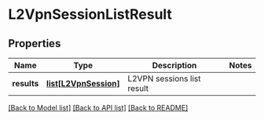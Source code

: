 # L2VpnSessionListResult

## Properties
Name | Type | Description | Notes
------------ | ------------- | ------------- | -------------
**results** | [**list[L2VpnSession]**](L2VpnSession.md) | L2VPN sessions list result | 

[[Back to Model list]](../README.md#documentation-for-models) [[Back to API list]](../README.md#documentation-for-api-endpoints) [[Back to README]](../README.md)

